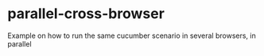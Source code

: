 # parallel-cross-browser
Example on how to run the same cucumber scenario in several browsers, in parallel
